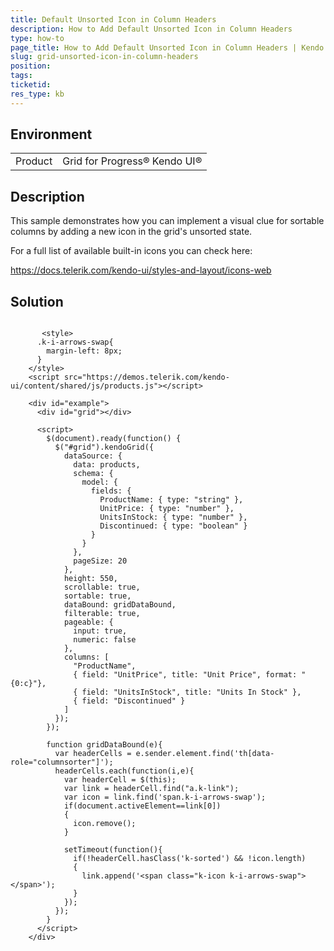 ```yaml
---
title: Default Unsorted Icon in Column Headers
description: How to Add Default Unsorted Icon in Column Headers
type: how-to
page_title: How to Add Default Unsorted Icon in Column Headers | Kendo UI Grid for jQuery
slug: grid-unsorted-icon-in-column-headers
position: 
tags: 
ticketid: 
res_type: kb
---
```


## Environment
<table>
	<tbody>
		<tr>
			<td>Product</td>
			<td>Grid for Progress® Kendo UI®</td>
		</tr>
	</tbody>
</table>


## Description

This sample demonstrates how you can implement a visual clue for sortable columns by adding a new icon in the grid's unsorted state.

For a full list of available built-in icons you can check here:

https://docs.telerik.com/kendo-ui/styles-and-layout/icons-web 

## Solution

```dojo
  
       <style>
      .k-i-arrows-swap{
        margin-left: 8px;
      }
    </style>
    <script src="https://demos.telerik.com/kendo-ui/content/shared/js/products.js"></script>

    <div id="example">
      <div id="grid"></div>

      <script>
        $(document).ready(function() {
          $("#grid").kendoGrid({
            dataSource: {
              data: products,
              schema: {
                model: {
                  fields: {
                    ProductName: { type: "string" },
                    UnitPrice: { type: "number" },
                    UnitsInStock: { type: "number" },
                    Discontinued: { type: "boolean" }
                  }
                }
              },
              pageSize: 20
            },
            height: 550,
            scrollable: true,
            sortable: true,
            dataBound: gridDataBound,
            filterable: true,
            pageable: {
              input: true,
              numeric: false
            },
            columns: [
              "ProductName",
              { field: "UnitPrice", title: "Unit Price", format: "{0:c}"},
              { field: "UnitsInStock", title: "Units In Stock" },
              { field: "Discontinued" }
            ]
          });
        });

        function gridDataBound(e){
          var headerCells = e.sender.element.find('th[data-role="columnsorter"]');
          headerCells.each(function(i,e){
            var headerCell = $(this);
            var link = headerCell.find("a.k-link");
            var icon = link.find('span.k-i-arrows-swap');
            if(document.activeElement==link[0])
            {
              icon.remove();
            }

            setTimeout(function(){
              if(!headerCell.hasClass('k-sorted') && !icon.length)
              {
                link.append('<span class="k-icon k-i-arrows-swap"></span>');
              }
            });
          });
        }
      </script>
    </div>

``` 
